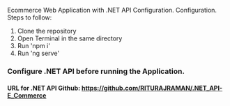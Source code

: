 Ecommerce Web Application with .NET API Configuration.
Configuration.
Steps to follow:
1. Clone the repository
2. Open Terminal in the same directory
3. Run 'npm i'
4. Run 'ng serve'

### Configure .NET API before running the Application.
#### URL for .NET API Github: https://github.com/RITURAJRAMAN/.NET_API-E_Commerce

